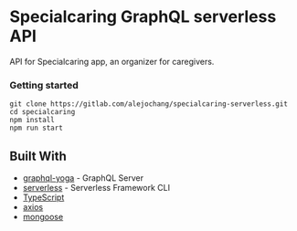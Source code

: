 # Specialcaring GraphQL serverless API

API for Specialcaring app, an organizer for caregivers.

### Getting started

```
git clone https://gitlab.com/alejochang/specialcaring-serverless.git
cd specialcaring
npm install
npm run start
```

## Built With

* [graphql-yoga](https://github.com/prismagraphql/graphql-yoga) - GraphQL Server
* [serverless](https://serverless.com/) - Serverless Framework CLI
* [TypeScript](https://www.typescriptlang.org/)
* [axios](https://github.com/axios/axios/)
* [mongoose](http://mongoosejs.com/)


